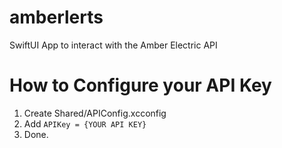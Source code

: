 # amberlerts
SwiftUI App to interact with the Amber Electric API

# How to Configure your API Key
1. Create Shared/APIConfig.xcconfig
2. Add `APIKey = {YOUR API KEY}`
3. Done.

